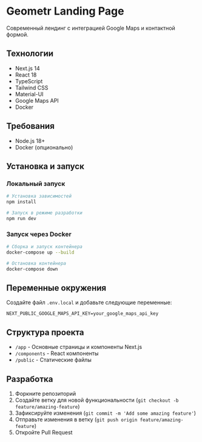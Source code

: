 # Geometr Landing Page

Современный лендинг с интеграцией Google Maps и контактной формой.

## Технологии

- Next.js 14
- React 18
- TypeScript
- Tailwind CSS
- Material-UI
- Google Maps API
- Docker

## Требования

- Node.js 18+
- Docker (опционально)

## Установка и запуск

### Локальный запуск

```bash
# Установка зависимостей
npm install

# Запуск в режиме разработки
npm run dev
```

### Запуск через Docker

```bash
# Сборка и запуск контейнера
docker-compose up --build

# Остановка контейнера
docker-compose down
```

## Переменные окружения

Создайте файл `.env.local` и добавьте следующие переменные:

```
NEXT_PUBLIC_GOOGLE_MAPS_API_KEY=your_google_maps_api_key
```

## Структура проекта

- `/app` - Основные страницы и компоненты Next.js
- `/components` - React компоненты
- `/public` - Статические файлы

## Разработка

1. Форкните репозиторий
2. Создайте ветку для новой функциональности (`git checkout -b feature/amazing-feature`)
3. Зафиксируйте изменения (`git commit -m 'Add some amazing feature'`)
4. Отправьте изменения в ветку (`git push origin feature/amazing-feature`)
5. Откройте Pull Request 